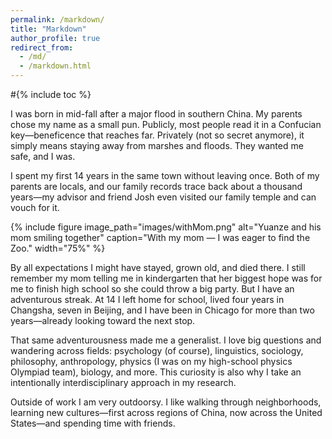 ```yaml
---
permalink: /markdown/
title: "Markdown"
author_profile: true
redirect_from: 
  - /md/
  - /markdown.html
---
```


#{% include toc %}

I was born in mid-fall after a major flood in southern China. My parents chose my name as a small pun. Publicly, most people read it in a Confucian key—beneficence that reaches far. Privately (not so secret anymore), it simply means staying away from marshes and floods. They wanted me safe, and I was.

I spent my first 14 years in the same town without leaving once. Both of my parents are locals, and our family records trace back about a thousand years—my advisor and friend Josh even visited our family temple and can vouch for it.

{% include figure
   image_path="images/withMom.png"
   alt="Yuanze and his mom smiling together"
   caption="With my mom — I was eager to find the Zoo."
   width="75%" %}

By all expectations I might have stayed, grown old, and died there. I still remember my mom telling me in kindergarten that her biggest hope was for me to finish high school so she could throw a big party. But I have an adventurous streak. At 14 I left home for school, lived four years in Changsha, seven in Beijing, and I have been in Chicago for more than two years—already looking toward the next stop.

That same adventurousness made me a generalist. I love big questions and wandering across fields: psychology (of course), linguistics, sociology, philosophy, anthropology, physics (I was on my high-school physics Olympiad team), biology, and more. This curiosity is also why I take an intentionally interdisciplinary approach in my research.

Outside of work I am very outdoorsy. I like walking through neighborhoods, learning new cultures—first across regions of China, now across the United States—and spending time with friends.
